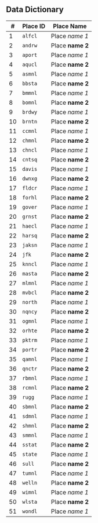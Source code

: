 ## Data Dictionary

|#| Place ID | Place Name |
| --- | --- | --- |
|1| `alfcl` | Place *name 1* |
|2| `andrw` | Place **name 2** |
|3| `aport` | Place *name 1* |
|4| `aqucl` | Place **name 2** |
|5| `asmnl` | Place *name 1* |
|6| `bbsta` | Place **name 2** |
|7| `bmmnl` | Place *name 1* |
|8| `bomnl` | Place **name 2** |
|9| `brdwy` | Place *name 1* |
|10| `brntn` | Place **name 2** |
|11| `ccmnl` | Place *name 1* |
|12| `chmnl` | Place **name 2** |
|13| `chncl` | Place *name 1* |
|14| `cntsq` | Place **name 2** |
|15| `davis` | Place *name 1* |
|16| `dwnxg` | Place **name 2** |
|17| `fldcr` | Place *name 1* |
|18| `forhl` | Place **name 2** |
|19| `gover` | Place *name 1* |
|20| `grnst` | Place **name 2** |
|21| `haecl` | Place *name 1* |
|22| `harsq` | Place **name 2** |
|23| `jaksn` | Place *name 1* |
|24| `jfk` | Place **name 2** |
|25| `knncl` | Place *name 1* |
|26| `masta` | Place **name 2** |
|27| `mlmnl` | Place *name 1* |
|28| `mvbcl` | Place **name 2** |
|29| `north` | Place *name 1* |
|30| `nqncy` | Place **name 2** |
|31| `ogmnl` | Place *name 1* |
|32| `orhte` | Place **name 2** |
|33| `pktrm` | Place *name 1* |
|34| `portr` | Place **name 2** |
|35| `qamnl` | Place *name 1* |
|36| `qnctr` | Place **name 2** |
|37| `rbmnl` | Place *name 1* |
|38| `rcmnl` | Place **name 2** |
|39| `rugg` | Place *name 1* |
|40| `sbmnl` | Place **name 2** |
|41| `sdmnl` | Place *name 1* |
|42| `shmnl` | Place **name 2** |
|43| `smmnl` | Place *name 1* |
|44| `sstat` | Place **name 2** |
|45| `state` | Place *name 1* |
|46| `sull` | Place **name 2** |
|47| `tumnl` | Place *name 1* |
|48| `welln` | Place **name 2** |
|49| `wimnl` | Place *name 1* |
|50| `wlsta` | Place **name 2** |
|51| `wondl` | Place *name 1* |

